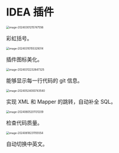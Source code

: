 # IDEA 插件

<img src="https://csnotes.oss-cn-beijing.aliyuncs.com/photos/image-20240301215747556.png" alt="image-20240301215747556" style="zoom:50%;" />

彩虹括号。

<img src="https://csnotes.oss-cn-beijing.aliyuncs.com/photos/image-20240310155329314.png" alt="image-20240310155329314" style="zoom:50%;" />

插件图标美化。

<img src="https://csnotes.oss-cn-beijing.aliyuncs.com/photos/image-20240312232647325.png" alt="image-20240312232647325" style="zoom:50%;" />

能够显示每一行代码的 git 信息。

<img src="https://csnotes.oss-cn-beijing.aliyuncs.com/photos/image-20240524000743540.png" alt="image-20240524000743540" style="zoom:50%;" />

实现 XML 和 Mapper 的跳转，自动补全 SQL。

<img src="https://csnotes.oss-cn-beijing.aliyuncs.com/photos/image-20240605201131209.png" alt="image-20240605201131209" style="zoom:50%;" />

检查代码质量。

<img src="https://csnotes.oss-cn-beijing.aliyuncs.com/photos/image-20240618231155554.png" alt="image-20240618231155554" style="zoom:50%;" />

自动切换中英文。